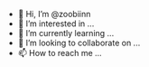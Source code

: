 - 👋 Hi, I’m @zoobiinn
- 👀 I’m interested in ...
- 🌱 I’m currently learning ...
- 💞️ I’m looking to collaborate on ...
- 📫 How to reach me ...

<!---
zoobiinn/zoobiinn is a ✨ special ✨ repository because its `README.md` (this file) appears on your GitHub profile.
You can click the Preview link to take a look at your changes.
--->
